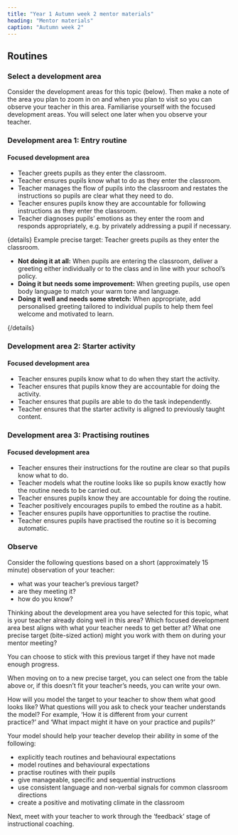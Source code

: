 ```yaml
---
title: "Year 1 Autumn week 2 mentor materials"
heading: "Mentor materials"
caption: "Autumn week 2"
---
```


## Routines

### Select a development area

Consider the development areas for this topic (below). Then make a note of the area you plan to zoom in on and when you plan to visit so you can observe your teacher in this area. Familiarise yourself with the focused development areas. You will select one later when you observe your teacher.

### Development area 1: Entry routine

#### Focused development area

- Teacher greets pupils as they enter the classroom.
- Teacher ensures pupils know what to do as they enter the classroom.
- Teacher manages the flow of pupils into the classroom and restates the instructions so pupils are clear what they need to do.
- Teacher ensures pupils know they are accountable for following instructions as they enter the classroom.
- Teacher diagnoses pupils’ emotions as they enter the room and responds appropriately, e.g. by privately addressing a pupil if necessary.

{details}
Example precise target: Teacher greets pupils as they enter the classroom.

- **Not doing it at all:** When pupils are entering the classroom, deliver a greeting either individually or to the class and in line with your school’s policy.
- **Doing it but needs some improvement:** When greeting pupils, use open body language to match your warm tone and language.
- **Doing it well and needs some stretch:** When appropriate, add personalised greeting tailored to individual pupils to help them feel welcome and motivated to learn.

{/details}

### Development area 2: Starter activity

#### Focused development area

- Teacher ensures pupils know what to do when they start the activity.<br/>
- Teacher ensures that pupils know they are accountable for doing the activity.<br/>
- Teacher ensures that pupils are able to do the task independently.<br/>
- Teacher ensures that the starter activity is aligned to previously taught content.<br/>

### Development area 3: Practising routines

#### Focused development area

- Teacher ensures their instructions for the routine are clear so that pupils know what to do.
- Teacher models what the routine looks like so pupils know exactly how the routine needs to be carried out.
- Teacher ensures pupils know they are accountable for doing the routine.
- Teacher positively encourages pupils to embed the routine as a habit.
- Teacher ensures pupils have opportunities to practise the routine.
- Teacher ensures pupils have practised the routine so it is becoming automatic.

### Observe

Consider the following questions based on a short (approximately 15 minute) observation of your teacher:

- what was your teacher’s previous target?
- are they meeting it?
- how do you know?

Thinking about the development area you have selected for this topic, what is your teacher already doing well in this area? Which focused development area best aligns with what your teacher needs to get better at? What one precise target (bite-sized action) might you work with them on during your mentor meeting?

You can choose to stick with this previous target if they have not made enough progress.

When moving on to a new precise target, you can select one from the table above or, if this doesn’t fit your teacher’s needs, you can write your own.

How will you model the target to your teacher to show them what good looks like? What questions will you ask to check your teacher understands the model? For example, ‘How it is different from your current practice?’ and ‘What impact might it have on your practice and pupils?’

Your model should help your teacher develop their ability in some of the following:

- explicitly teach routines and behavioural expectations
- model routines and behavioural expectations
- practise routines with their pupils
- give manageable, specific and sequential instructions
- use consistent language and non-verbal signals for common classroom directions
- create a positive and motivating climate in the classroom

Next, meet with your teacher to work through the ‘feedback’ stage of instructional coaching.
